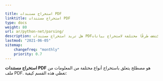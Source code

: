 ```yaml
---

title: استخراج مستندات PDF  
linktitle: استخراج مستندات PDF  
type: docs  
weight: 80  
url: ar/python-net/parsing/  
description: هل تريد استخراج مستندات PDF؟ اكتشف طرقًا مختلفة لاستخراج بيانات PDF باستخدام Aspose.PDF لـ Python عبر .NET.  
lastmod: "2021-06-05"  
sitemap:  
    changefreq: "monthly"  
    priority: 0.7  
---
```


**استخراج مستندات PDF** هو مصطلح يتعلق باستخراج أنواع مختلفة من المعلومات من ملف PDF. تغطي هذه القسم كيفية: